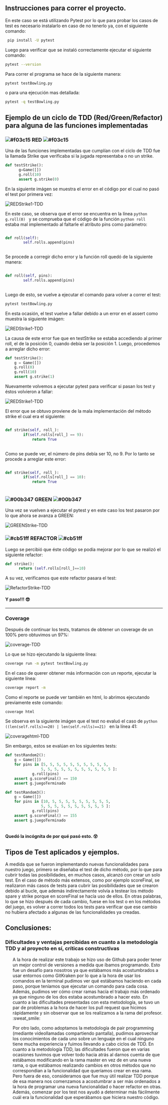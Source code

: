 
## Instrucciones para correr el proyecto.

En este caso se está utilizando Pytest por lo que para probar los casos de test
es necesario instalarlo en caso de no tenerlo ya, con el siguiente comando:

```bash
 pip install -U pytest
```

Luego para verificar que se instaló correctamente ejecutar el siguiente comando:

```bash
pytest --version
```

Para correr el programa se hace de la siguiente manera:

```bash
pytest testBowling.py
```
o para una ejecución mas detallada:
```bash
pytest -q testBowling.py 
```
 

## Ejemplo de un ciclo de TDD (Red/Green/Refactor) para alguna de las funciones implementadas

### ![#f03c15](https://via.placeholder.com/180x15/f03c15/000000?text=+) RED ![#f03c15](https://via.placeholder.com/180x15/f03c15/000000?text=+)
Una de las funciones implementadas que cumplían con el ciclo de TDD fue la llamada Strike que verificaba si la jugada representaba o no un strike.
```python
def testStrike():
      g=Game([])
      g.roll(10)
      assert g.strike(0)

```
En la siguiente imágen se muestra el error en el código por el cual no pasó el test por primera vez:

![REDStrike1-TDD](ImagenesFinales/red-strike1.png)  

En este caso, se observa que el error se encuentra en la línea ```python g.roll(0) ``` y se comprueba que el código de la función ```python roll ``` estaba mal implementado al faltarle el atributo pins como parámetro:  

```python

def roll(self):
        self.rolls.append(pins)
     

``` 
Se procede a corregir dicho error y la función roll quedó de la siguiente manera:

```python

def roll(self, pins):
        self.rolls.append(pins)
     

```
Luego de esto, se vuelve a ejecutar el comando para volver a correr el test:

```bash
pytest testBowling.py
```
En esta ocasión, el test vuelve a fallar debido a un error en el assert como muestra la siguiente imágen:

![REDStrike1-TDD](ImagenesFinales/red-strike2.png) 

La causa de este error fue que en testStrike se estaba accediendo al primer roll, el de la posición 0, cuando debía ser la posición 1. Luego, procedemos a arreglar dicho error:
```python
def testStrike():
    g = Game([])
    g.roll(0)
    g.roll(10)
    assert g.strike(1)
```
Nuevamente volvemos a ejecutar pytest para verificar si pasan los test y éstos volvieron a fallar:  

![REDStrike1-TDD](ImagenesFinales/red-strike3.png) 

El error que se obtuvo proviene de la mala implementación del método strike el cual era el siguiente:

```python

def strike(self, roll_):
        if(self.rolls[roll_] == 9):
            return True
     

```
Como se puede ver, el número de pins debía ser 10, no 9. Por lo tanto se procede a arreglar este error:

```python

def strike(self, roll_):
        if(self.rolls[roll_] == 10):
            return True
     

```
### ![#00b347](https://via.placeholder.com/180x15/00b347/000000?text=+) GREEN ![#00b347](https://via.placeholder.com/180x15/00b347/000000?text=+)
Una vez se vuelven a ejecutar el pytest y en este caso los test pasaron por lo que ahora se avanza a GREEN:

 
![GREENStrike-TDD](ImagenesFinales/green-strikeFinal.png)

### ![#cb51ff](https://via.placeholder.com/180x15/cb51ff/000000?text=+) REFACTOR ![#cb51ff](https://via.placeholder.com/180x15/cb51ff/000000?text=+)  


Luego se percibió que éste código se podía mejorar por lo que se realizó el siguiente refactor:

```python
def strike():
      return (self.rolls[roll_]==10)
```
A su vez, verificamos que este refactor pasara el test:  


![RefactorStrike-TDD](ImagenesFinales/refactor-strikeFinal.png)  

#### Y paso!!! :sunglasses:
*************************************************************************************************************

### Coverage

Después de continuar los tests, tratamos de obtener un coverage de un 100% pero obtuvimos un 97%:

![coverage-TDD](ImagenesFinales/coverageCortadob.png)

Lo que se hizo ejecutando la siguiente línea:

```bash
coverage run -m pytest testBowling.py
```
En el caso de querer obtener más información con un reporte, ejecutar la siguiente línea:

```bash
coverage report -m
```
Como el reporte se puede ver también en html, lo abrimos ejecutando previamente este comando:  

```bash
coverage html
```  
Se observa en la siguiente imágen que el test no evaluó el caso de ```python ((len(self.rolls)==20) | len(self.rolls)==21) ``` en la línea 41:  

![coveragehtml-TDD](ImagenesFinales/coverageHtml.png)  

Sin embargo, estos se evalúan en los siguientes tests:  

```python
def testRandom2():
    g = Game([])
    for pins in [5, 5, 5, 5, 5, 5, 5, 5, 5, 5, 
                5, 5, 5, 5, 5, 5, 5, 5, 5, 5, 5 ]:
            g.roll(pins)
    assert g.scoreFinal() == 150
    assert g.juegoTerminado

def testRandom3():
    g = Game([])
    for pins in [10, 5, 5, 5, 5, 5, 5, 5, 5, 5, 
                5, 5, 5, 5, 5, 5, 5, 5, 5, 5 ]:
            g.roll(pins)
    assert g.scoreFinal() == 155
    assert g.juegoTerminado
    
```
#### Quedó la incógnita de por qué pasó esto. :dizzy_face:


## Tipos de Test aplicados y ejemplos. 

<p>A medida que se fueron implementando nuevas funcionalidades para nuestro juego, primero se diseñaba el test de dicho método, por lo que para cubrir todas las posibilidades, en muchos casos, alcanzó con crear un solo test. En el caso de método más extensos, como por ejemplo scoreFinal, se realizaron más casos de tests para cubrir las posibilidades que se crearon debido al bucle, que además indirectamente volvía a testear los método spare y strike porque en scoreFinal se hacía uso de ellos. En otras palabras, lo que se hizo después de cada cambio, fuese en los test o en los métodos del juego, es volver a correr todos los tests para verificar que ese cambio no hubiera afectado a algunas de las funcionalidades ya creadas. </p>  

## Conclusiones:
### Dificultades y ventajas percibidas en cuanto a la metodología TDD y al proyecto en sí, críticas constructivas
<ul>
  <p>A la hora de realizar este trabajo se hizo uso de Github para poder tener un mejor control de versiones a medida que íbamos programando. Esto fue un desafío para nosotros ya que estábamos más acostumbrados a usar entornos como GitKraken por lo que a la hora de usar los comandos en la terminal pudimos ver qué estábamos haciendo en cada paso, porque teníamos que ejecutar un comando para cada cosa. Además, pudimos ver cómo crear ramas hacía el trabajo más ordenado ya que ninguno de los dos estaba acostumbrado a hacer esto. En cuanto a las dificultades presentadas con esta metodología, se tuvo un par de problemas a la hora de hacer los pull request que hicimos rápidamente y sin observar que se los realizamos a la rama del profesor. :sweat_smile:  </p>
<p>Por otro lado, como adoptamos la metodología de pair programming (mediante videollamadas compartiendo pantalla), pudimos aprovechar los conocimientos de cada uno sobre un lenguaje en el cual ninguno tiene mucha experiencia y fuimos llevando a cabo ciclos de TDD.  En cuanto a la metodología TDD, las dificultades fueron que en varias ocasiones tuvimos que volver todo hacia atrás al darnos cuenta de que estábamos modificando en la rama master en vez de en una nueva rama, o que estábamos realizando cambios en otros métodos que no correspondian a la funcionalidad que queríamos crear en esa rama. Pero fuera de eso, consideramos que fue muy útil realizar TDD porque de esa manera nos comenzamos a acostumbrar a ser más ordenados a la hora de programar una nueva funcionalidad o hacer refactor en otras. Además, comenzar por los test nos ayudó a determinar más fácilmente cuál era la funcionalidad que esperábamos que hiciera nuestro código. 
</p>

